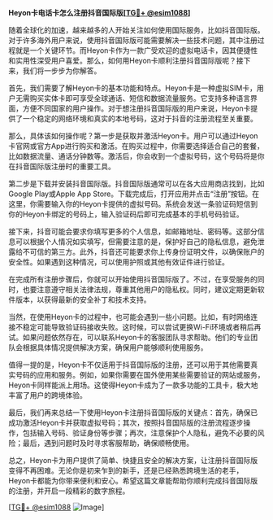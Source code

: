 **Heyon卡电话卡怎么注册抖音国际版[[TG💪+ @esim1088](https://t.me/s/esim1088)]**

随着全球化的加速，越来越多的人开始关注如何使用国际服务，比如抖音国际版。对于许多海外用户来说，使用抖音国际版可能需要解决一些技术问题，其中注册过程就是一个关键环节。而Heyon卡作为一款广受欢迎的虚拟电话卡，因其便捷性和实用性深受用户喜爱。那么，如何用Heyon卡顺利注册抖音国际版呢？接下来，我们将一步步为你解答。

首先，我们需要了解Heyon卡的基本功能和特点。Heyon卡是一种虚拟SIM卡，用户无需购买实体卡即可享受全球通话、短信和数据流量服务。它支持多种语言界面，方便不同国家的用户操作。对于想注册抖音国际版的用户来说，Heyon卡提供了一个稳定的网络环境和真实的本地号码，这对于抖音的注册流程至关重要。

那么，具体该如何操作呢？第一步是获取并激活Heyon卡。用户可以通过Heyon卡官网或官方App进行购买和激活。在购买过程中，你需要选择适合自己的套餐，比如数据流量、通话分钟数等。激活后，你会收到一个虚拟号码，这个号码将是你在抖音国际版注册时的重要工具。

第二步是下载并安装抖音国际版。抖音国际版通常可以在各大应用商店找到，比如Google Play或Apple App Store。下载完成后，打开应用并点击“注册”按钮。在这里，你需要输入你的Heyon卡提供的虚拟号码。系统会发送一条验证码短信到你的Heyon卡绑定的号码上，输入验证码后即可完成基本的手机号码验证。

接下来，抖音可能会要求你填写更多的个人信息，如邮箱地址、密码等。这部分信息可以根据个人情况如实填写，但需要注意的是，保护好自己的隐私信息，避免泄露给不可信的第三方。此外，抖音还可能要求你上传身份证明文件，以确保账户的安全性。如果遇到这种情况，可以使用护照或其他有效证件进行验证。

在完成所有注册步骤后，你就可以开始使用抖音国际版了。不过，在享受服务的同时，也要注意遵守相关法律法规，尊重其他用户的隐私权。同时，建议定期更新软件版本，以获得最新的安全补丁和技术支持。

当然，在使用Heyon卡的过程中，也可能会遇到一些小问题。比如，有时网络连接不稳定可能导致验证码接收失败。这时候，可以尝试更换Wi-Fi环境或者稍后再试。如果问题依然存在，可以联系Heyon卡的客服团队寻求帮助。他们的专业团队会根据具体情况提供解决方案，确保用户能够顺利使用服务。

值得一提的是，Heyon卡不仅适用于抖音国际版的注册，还可以用于其他需要真实号码的应用和服务。例如，如果你需要在国外使用某些需要验证的网站或服务，Heyon卡同样能派上用场。这使得Heyon卡成为了一款多功能的工具卡，极大地丰富了用户的跨境体验。

最后，我们再来总结一下使用Heyon卡注册抖音国际版的关键点：首先，确保已成功激活Heyon卡并获取虚拟号码；其次，按照抖音国际版的注册流程逐步操作，包括输入号码、验证身份等步骤；再次，注意保护个人隐私，避免不必要的风险；最后，遇到问题时及时寻求客服帮助，确保顺畅使用。

总之，Heyon卡为用户提供了简单、快捷且安全的解决方案，让注册抖音国际版变得不再困难。无论你是初来乍到的新手，还是已经熟悉跨境生活的老手，Heyon卡都能为你带来便利和安心。希望这篇文章能帮助你顺利完成抖音国际版的注册，并开启一段精彩的数字旅程。

[[TG💪+ @esim1088](https://t.me/s/esim1088) ![Image](https://i.postimg.cc/4NQfJmqS/Snipaste-2025-05-13-00-14-12.png)]